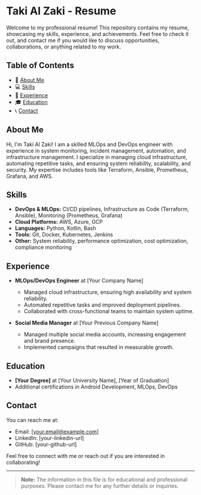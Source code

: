 # Taki Al Zaki - Resume

Welcome to my professional resume! This repository contains my resume, showcasing my skills, experience, and achievements. Feel free to check it out, and contact me if you would like to discuss opportunities, collaborations, or anything related to my work.

## Table of Contents
- 🔵 [About Me](#about-me)
- 💻 [Skills](#skills)
- 💼 [Experience](#experience)
- 🎓 [Education](#education)
- 📞 [Contact](#contact)

## About Me
Hi, I'm Taki Al Zaki! I am a skilled MLOps and DevOps engineer with experience in system monitoring, incident management, automation, and infrastructure management. I specialize in managing cloud infrastructure, automating repetitive tasks, and ensuring system reliability, scalability, and security. My expertise includes tools like Terraform, Ansible, Prometheus, Grafana, and AWS.

## Skills
- **DevOps & MLOps:** CI/CD pipelines, Infrastructure as Code (Terraform, Ansible), Monitoring (Prometheus, Grafana)
- **Cloud Platforms:** AWS, Azure, GCP
- **Languages:** Python, Kotlin, Bash
- **Tools:** Git, Docker, Kubernetes, Jenkins
- **Other:** System reliability, performance optimization, cost optimization, compliance monitoring

## Experience
- **MLOps/DevOps Engineer** at [Your Company Name]
  - Managed cloud infrastructure, ensuring high availability and system reliability.
  - Automated repetitive tasks and improved deployment pipelines.
  - Collaborated with cross-functional teams to maintain system uptime.

- **Social Media Manager** at [Your Previous Company Name]
  - Managed multiple social media accounts, increasing engagement and brand presence.
  - Implemented campaigns that resulted in measurable growth.

## Education
- **[Your Degree]** at [Your University Name], [Year of Graduation]
- Additional certifications in Android Development, MLOps, DevOps

## Contact
You can reach me at:
- Email: [your.email@example.com]
- LinkedIn: [your-linkedin-url]
- GitHub: [your-github-url]

Feel free to connect with me or reach out if you are interested in collaborating!

---

> **Note:** The information in this file is for educational and professional purposes. Please contact me for any further details or inquiries.

